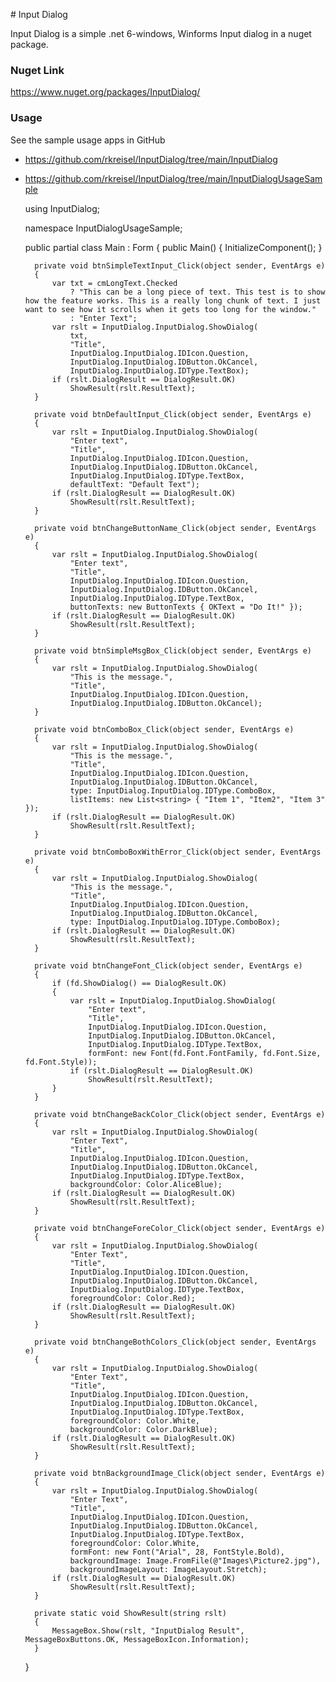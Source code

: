 ﻿﻿﻿﻿# ﻿Input Dialog

Input Dialog is a simple .net 6-windows, Winforms Input dialog in a nuget package.

### Nuget Link

https://www.nuget.org/packages/InputDialog/

### Usage

See the sample usage apps in GitHub 

- https://github.com/rkreisel/InputDialog/tree/main/InputDialog
- https://github.com/rkreisel/InputDialog/tree/main/InputDialogUsageSample



    using InputDialog;
    
    namespace InputDialogUsageSample;
    
    public partial class Main : Form
    {
        public Main()
        {
            InitializeComponent();
        }
    
        private void btnSimpleTextInput_Click(object sender, EventArgs e)
        {
            var txt = cmLongText.Checked
                ? "This can be a long piece of text. This test is to show how the feature works. This is a really long chunk of text. I just want to see how it scrolls when it gets too long for the window."
                : "Enter Text";
            var rslt = InputDialog.InputDialog.ShowDialog(
                txt,
                "Title",
                InputDialog.InputDialog.IDIcon.Question,
                InputDialog.InputDialog.IDButton.OkCancel,
                InputDialog.InputDialog.IDType.TextBox);
            if (rslt.DialogResult == DialogResult.OK)
                ShowResult(rslt.ResultText);
        }
    
        private void btnDefaultInput_Click(object sender, EventArgs e)
        {
            var rslt = InputDialog.InputDialog.ShowDialog(
                "Enter text",
                "Title",
                InputDialog.InputDialog.IDIcon.Question,
                InputDialog.InputDialog.IDButton.OkCancel,
                InputDialog.InputDialog.IDType.TextBox,
                defaultText: "Default Text");
            if (rslt.DialogResult == DialogResult.OK)
                ShowResult(rslt.ResultText);
        }
    
        private void btnChangeButtonName_Click(object sender, EventArgs e)
        {
            var rslt = InputDialog.InputDialog.ShowDialog(
                "Enter text",
                "Title",
                InputDialog.InputDialog.IDIcon.Question,
                InputDialog.InputDialog.IDButton.OkCancel,
                InputDialog.InputDialog.IDType.TextBox,
                buttonTexts: new ButtonTexts { OKText = "Do It!" });
            if (rslt.DialogResult == DialogResult.OK)
                ShowResult(rslt.ResultText);
        }
    
        private void btnSimpleMsgBox_Click(object sender, EventArgs e)
        {
            var rslt = InputDialog.InputDialog.ShowDialog(
                "This is the message.",
                "Title",
                InputDialog.InputDialog.IDIcon.Question,
                InputDialog.InputDialog.IDButton.OkCancel);
        }
    
        private void btnComboBox_Click(object sender, EventArgs e)
        {
            var rslt = InputDialog.InputDialog.ShowDialog(
                "This is the message.",
                "Title",
                InputDialog.InputDialog.IDIcon.Question,
                InputDialog.InputDialog.IDButton.OkCancel,
                type: InputDialog.InputDialog.IDType.ComboBox,
                listItems: new List<string> { "Item 1", "Item2", "Item 3" });
            if (rslt.DialogResult == DialogResult.OK)
                ShowResult(rslt.ResultText);
        }
    
        private void btnComboBoxWithError_Click(object sender, EventArgs e)
        {
            var rslt = InputDialog.InputDialog.ShowDialog(
                "This is the message.",
                "Title",
                InputDialog.InputDialog.IDIcon.Question,
                InputDialog.InputDialog.IDButton.OkCancel,
                type: InputDialog.InputDialog.IDType.ComboBox);
            if (rslt.DialogResult == DialogResult.OK)
                ShowResult(rslt.ResultText);
        }
    
        private void btnChangeFont_Click(object sender, EventArgs e)
        {
            if (fd.ShowDialog() == DialogResult.OK)
            {
                var rslt = InputDialog.InputDialog.ShowDialog(
                    "Enter text",
                    "Title",
                    InputDialog.InputDialog.IDIcon.Question,
                    InputDialog.InputDialog.IDButton.OkCancel,
                    InputDialog.InputDialog.IDType.TextBox,
                    formFont: new Font(fd.Font.FontFamily, fd.Font.Size, fd.Font.Style));
                if (rslt.DialogResult == DialogResult.OK)
                    ShowResult(rslt.ResultText);
            }
        }
    
        private void btnChangeBackColor_Click(object sender, EventArgs e)
        {
            var rslt = InputDialog.InputDialog.ShowDialog(
                "Enter Text",
                "Title",
                InputDialog.InputDialog.IDIcon.Question,
                InputDialog.InputDialog.IDButton.OkCancel,
                InputDialog.InputDialog.IDType.TextBox,
                backgroundColor: Color.AliceBlue);
            if (rslt.DialogResult == DialogResult.OK)
                ShowResult(rslt.ResultText);
        }
    
        private void btnChangeForeColor_Click(object sender, EventArgs e)
        {
            var rslt = InputDialog.InputDialog.ShowDialog(
                "Enter Text",
                "Title",
                InputDialog.InputDialog.IDIcon.Question,
                InputDialog.InputDialog.IDButton.OkCancel,
                InputDialog.InputDialog.IDType.TextBox,
                foregroundColor: Color.Red);
            if (rslt.DialogResult == DialogResult.OK)
                ShowResult(rslt.ResultText);
        }
    
        private void btnChangeBothColors_Click(object sender, EventArgs e)
        {
            var rslt = InputDialog.InputDialog.ShowDialog(
                "Enter Text",
                "Title",
                InputDialog.InputDialog.IDIcon.Question,
                InputDialog.InputDialog.IDButton.OkCancel,
                InputDialog.InputDialog.IDType.TextBox,
                foregroundColor: Color.White,
                backgroundColor: Color.DarkBlue);
            if (rslt.DialogResult == DialogResult.OK)
                ShowResult(rslt.ResultText);
        }
    
        private void btnBackgroundImage_Click(object sender, EventArgs e)
        {
            var rslt = InputDialog.InputDialog.ShowDialog(
                "Enter Text",
                "Title",
                InputDialog.InputDialog.IDIcon.Question,
                InputDialog.InputDialog.IDButton.OkCancel,
                InputDialog.InputDialog.IDType.TextBox,
                foregroundColor: Color.White,
                formFont: new Font("Arial", 28, FontStyle.Bold),
                backgroundImage: Image.FromFile(@"Images\Picture2.jpg"),
                backgroundImageLayout: ImageLayout.Stretch);
            if (rslt.DialogResult == DialogResult.OK)
                ShowResult(rslt.ResultText);
        }
    
        private static void ShowResult(string rslt)
        {
            MessageBox.Show(rslt, "InputDialog Result", MessageBoxButtons.OK, MessageBoxIcon.Information);
        }
    }

